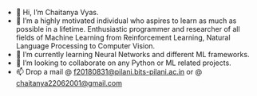 - 👋 Hi, I’m Chaitanya Vyas.
- 👀 I’m a highly motivated individual who aspires to learn as much as possible in a lifetime.
      Enthusiastic programmer and researcher of all fields of Machine Learning from Reinforcement Learning, Natural Language Processing to Computer Vision.
- 🌱 I’m currently learning Neural Networks and different ML frameworks.
- 💞️ I’m looking to collaborate on any Python or ML related projects.
- 📫 Drop a mail @ f20180831@pilani.bits-pilani.ac.in or @ chaitanya22062001@gmail.com

<!---
Chaityyy/Chaityyy is a ✨ special ✨ repository because its `README.md` (this file) appears on your GitHub profile.
You can click the Preview link to take a look at your changes.
--->
